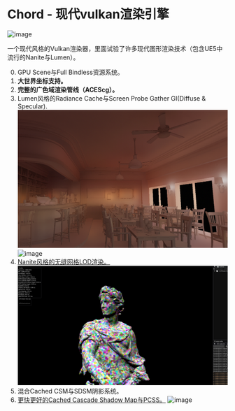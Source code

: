# Chord - 现代vulkan渲染引擎

![image](gallery/Bistro.png)

一个现代风格的Vulkan渲染器，里面试验了许多现代图形渲染技术（包含UE5中流行的Nanite与Lumen）。


0. GPU Scene与Full Bindless资源系统。 
1. **大世界坐标支持。**
2. **完整的广色域渲染管线（ACEScg）。**
3. Lumen风格的Radiance Cache与Screen Probe Gather GI(Diffuse & Specular).
    ![image](gallery/Diffuse.png)
    ![image](gallery/Specular.png)
4. [Nanite风格的无缝网格LOD渲染。](https://qiutang98.github.io/post/%E5%AE%9E%E6%97%B6%E6%B8%B2%E6%9F%93%E5%BC%80%E5%8F%91/mynanite01_mesh_processor/)
    ![image](gallery/Nanite.png)
5. 混合Cached CSM与SDSM阴影系统。
6. [更快更好的Cached Cascade Shadow Map与PCSS。](https://qiutang98.github.io/post/%E5%AE%9E%E6%97%B6%E6%B8%B2%E6%9F%93%E5%BC%80%E5%8F%91/fasterpcss/)
    ![image](gallery/Bistro_2.png)